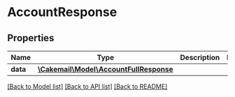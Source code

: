# AccountResponse

## Properties
Name | Type | Description | Notes
------------ | ------------- | ------------- | -------------
**data** | [**\Cakemail\Model\AccountFullResponse**](AccountFullResponse.md) |  | 

[[Back to Model list]](../../README.md#documentation-for-models) [[Back to API list]](../../README.md#documentation-for-api-endpoints) [[Back to README]](../../README.md)

